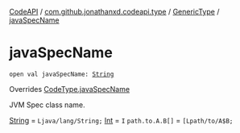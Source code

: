 [CodeAPI](../../index.md) / [com.github.jonathanxd.codeapi.type](../index.md) / [GenericType](index.md) / [javaSpecName](.)

# javaSpecName

`open val javaSpecName: `[`String`](https://kotlinlang.org/api/latest/jvm/stdlib/kotlin/-string/index.html)

Overrides [CodeType.javaSpecName](../-code-type/java-spec-name.md)

JVM Spec class name.

[String](https://kotlinlang.org/api/latest/jvm/stdlib/kotlin/-string/index.html) = `Ljava/lang/String;`
[Int](https://kotlinlang.org/api/latest/jvm/stdlib/kotlin/-int/index.html) = `I`
`path.to.A.B[]` = `[Lpath/to/A$B;`


